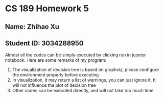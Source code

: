# CS 189 Homework 5

## Name: Zhihao Xu
## Student ID: 3034288950

Almost all the codes can be simply executed by clicking run in jupyter notebook. 
Here are some remarks of my program:
1. The visualization of decision tree is based on graphviz, please configure the environment properly before executing
2. In visualization, it may return a list of warnings, you can just ignore it. It will not influence the plot of decision tree
3. Other codes can be executed directly, and will not take too much time
